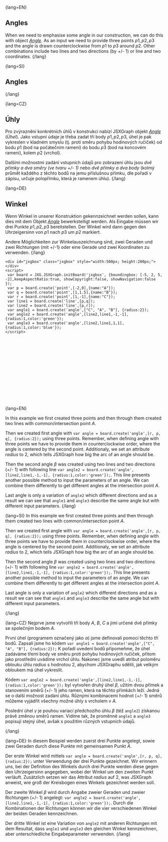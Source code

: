{lang=EN}
## Angles

When we need to emphasise some angle in our construction, we can do this with object [_Angle_](https://jsxgraph.org/docs/symbols/Angle.html).
As an input we need to provide three points $p1, p2, p3$ and the angle is drawn counterclockwise from $p1$ to $p3$ around $p2$.
Other combinations include two lines and two directions (by +/- 1) or line and two coordinates.
{/lang}

{lang=SI}
## Angles
{/lang}

{lang=CZ}
## Úhly

Pro zvýraznění konkrétních úhlů v konstrukci nabízí JSXGraph objekt [_Angle_](https://jsxgraph.org/docs/symbols/Angle.html) (*Úhel*).
Jako vstupní údaje je třeba zadat tři body $p1, p2, p3$, úhel je pak vykreslen v kladném smyslu (tj. proti směru pohybu hodinových ručiček)
od bodu $p1$ (bod na počátečním rameni) do bodu $p3$ (bod na koncovém rameni), kolem $p2$ (vrchol).

Dalšími možnostmi zadání vstupních údajů pro zobrazení úhlu jsou *dvě přímky a dva směry (ve tvaru +/- 1)* nebo *dvě přímky a dva body*
(kolmý průmět každého z těchto bodů na jemu příslušnou přímku, dle pořadí v zápisu, určuje polopřímku, která je ramenem úhlu).
{/lang}

{lang=DE}
## Winkel

Wenn Winkel in unserer Konstruktion gekennzeichnet werden sollen, kann dies mit dem Objekt
[_Angle_](https://jsxgraph.org/docs/symbols/Angle.html) bewerkstelligt werden.
Als Eingabe müssen wir drei Punkte $p1, p2, p3$ bereitstellen. Der Winkel wird dann gegen den Uhrzeigersinn
von $p1$ nach $p3$ um $p2$ markiert.

Andere Möglichkeiten zur Winkelauszeichnung sind, zwei Geraden und zwei Richtungen (mit +/-1) oder eine Gerade und zwei Koordinaten zu verwenden.
{/lang}

```JS
<div id="jxgbox" class="jxgbox" style="width:500px; height:200px;"></div>
<script>
 var board = JXG.JSXGraph.initBoard('jxgbox', {boundingbox: [-5, 2, 5, -2],keepAspectRatio:true, showCopyright:false, showNavigation:false });
 var p = board.create('point',[-2,0],{name:"A"});
 var q = board.create('point',[1,1.5],{name:"B"});
 var r = board.create('point',[1,-1],{name:"C"});
 var line1 = board.create('line',[p,q]);
 var line2 = board.create('line',[p,r]);
 var angle1 = board.create('angle',["C", "A", "B"], {radius:2});
 var angle2 = board.create('angle',[line2,line1,-1,-1], {radius:1,color:'green'});
 var angle3 = board.create('angle',[line2,line1,1,1], {radius:1,color:'blue'});
</script>
```

<div id="jxgbox" class="jxgbox" style="width:500px; height:200px;"></div>
<script>
 var board = JXG.JSXGraph.initBoard('jxgbox', {boundingbox: [-5, 2, 5, -2],keepAspectRatio:true, showCopyright:false, showNavigation:false });
 var p = board.create('point',[-2,0],{name:"A", fixed:true});
 var q = board.create('point',[1,1.5],{name:"B"});
 var r = board.create('point',[1,-1],{name:"C"});
 var line1 = board.create('line',[p,q]);
 var line2 = board.create('line',[p,r]);
 var angle1 = board.create('angle',["C", "A", "B"], {radius:2});
 var angle2 = board.create('angle',[line2,line1,-1,-1], {radius:1,color:'green'});
 var angle3 = board.create('angle',[line2,line1,1,1], {radius:1,color:'blue'});
</script>

{lang=EN}

In this example we first created three points and then through them created two lines with common/intersection point $A$.

Then we created first angle with `var angle = board.create('angle',[r, p, q], {radius:2});` using three points. Remember,
when defining angle with three points we have to provide them in counterclockwise order, where the angle is centered by the second point. Additionaly, we set an attribute
_radius_ to $2$, which tells JSXGraph how big the arc of an angle should be.

Then the second angle $\beta$ was created using two lines and two directions (+/- 1) with following line
`var angle2 = board.create('angle',[line2,line1,-1,-1], {radius:1,color:'green'});`. This line presents another possible
method to input the parameters of an angle. We can combine them differently to get different angles at the intersection point $A$.

Last angle is only a variation of `angle2` which different directions and as a result we can see that `angle1` and `angle3`
describe the same angle but with different input parameters.
{/lang}

{lang=SI}
In this example we first created three points and then through them created two lines with common/intersection point $A$. 

Then we created first angle with `var angle = board.create('angle',[r, p, q], {radius:2});` using three points. Remember, 
when defining angle with three points we have to provide them in counterclockwise order, where the angle is centered by the second point. Additionaly, we set an attribute
_radius_ to $2$, which tells JSXGraph how big the arc of an angle should be. 

Then the second angle $\beta$ was created using two lines and two directions (+/- 1) with following line
`var angle2 = board.create('angle',[line2,line1,-1,-1], {radius:1,color:'green'});`. This line presents another possible 
method to input the parameters of an angle. We can combine them differently to get different angles at the intersection point $A$.

Last angle is only a variation of `angle2` which different directions and as a result we can see that `angle1` and `angle3` 
describe the same angle but with different input parameters.

{/lang}

{lang=CZ}
Nejprve jsme vytvořili tři body *A*, *B*, *C* a jimi určené dvě přímky se společným bodem $A$. 

První úhel (programem označený jako $\alpha$) jsme definovali pomocí těchto tří bodů. Zapsali jsme ho kódem  `var angle1 = board.create('angle',["C", "A", "B"], {radius:2});`
K pořadí uvedení bodů připomeňme, že úhel zadáváme třemi body ve směru proti pohybu hodinových ručiček, 
přitom jako prostřední uvádíme vrchol úhlu. Nakonec jsme uvedli atribut poloměru oblouku úhlu _radius_ s&nbsp;hodnotou $2$,
abychom JSXGraphu sdělili, jak velkým obloukem má úhel vykreslit. 

Kódem `var angle2 = board.create('angle',[line2,line1,-1,-1], {radius:1,color:'green'});` byl vytvořen druhý úhel $\beta$, 
užitím dvou přímek a stanovením směrů (+/- 1) jeho ramen, která na těchto přímkách leží. 
Jedná se o další možnost zadání úhlu. Různými kombinacemi hodnot (+/- 1) směrů můžeme vyjádřit všechny možné 
úhly s vrcholem v&nbsp;$A$.

Poslední úhel $\gamma$ je pouhou variací předchozího úhlu $\beta$ (též `angle2`) získanou právě změnou směrů ramen. Vidíme tak,
že proměnné `angle1` a `angle3` popisují stejný úhel, avšak s použitím různých vstupních údajů.

{/lang}

{lang=DE}
In diesem Beispiel werden zuerst drei Punkte angelegt, sowie zwei Geraden durch diese Punkte mit gemeinsamen Punkt $A$.

Der erste Winkel wird mittels
`var angle = board.create('angle',[r, p, q], {radius:2});` unter Verwendung der drei Punkte gezeichnet.
Wir erinnern uns, bei der Definition des Winkels durch drei Punkte werden diese gegen den Uhrzeigersinn angegeben, wobei der
Winkel um den zweiten Punkt verläuft.
Zusätzlich setzen wir das Attribut _radius_ auf $2$, was JSXGraph anweist, wie groß der Kreisbogen eines Winkels gezeichnet werden soll.

Der zweite Winkel $\beta$ wird durch Angabe zweier Geraden und zweier Richtungen (+/- 1) angelegt:
`var angle2 = board.create('angle',[line2,line1,-1,-1], {radius:1,color:'green'});`.
Durch die Kombinationen der Richtungen können wir die vier verschiedenen Winkel der beiden Geraden kennzeichnen.

Der dritte Winkel ist eine Variation von `angle2` mit anderen Richtungen mit dem Resultat, dass `angle1` und `angle3`
den gleichen Winkel kennzeichnen, aber unterschiedliche Eingabeparameter verwenden.
{/lang}
